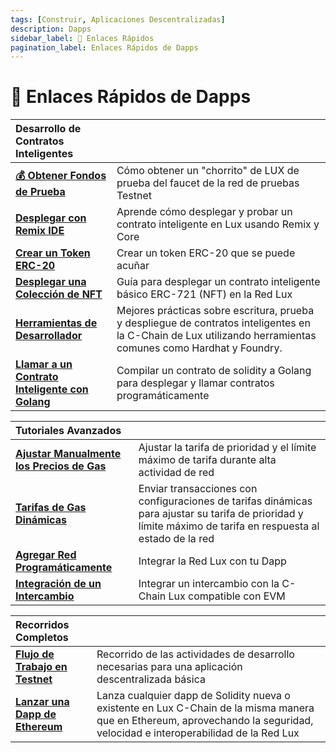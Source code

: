 ```yaml
---
tags: [Construir, Aplicaciones Descentralizadas]
description: Dapps
sidebar_label: 🔗 Enlaces Rápidos
pagination_label: Enlaces Rápidos de Dapps
---
```


# 🔗 Enlaces Rápidos de Dapps

| Desarrollo de Contratos Inteligentes                                                        |                                                                                                                                                                     |
| :------------------------------------------------------------------------------------------ | :------------------------------------------------------------------------------------------------------------------------------------------------------------------ |
| [**💰 Obtener Fondos de Prueba**](/build/dapp/smart-contracts/get-funds-faucet.md)          | Cómo obtener un "chorrito" de LUX de prueba del faucet de la red de pruebas Testnet                                                                                   |
| [**Desplegar con Remix IDE**](/build/dapp/smart-contracts/remix-deploy.md)                  | Aprende cómo desplegar y probar un contrato inteligente en Lux usando Remix y Core                                                                            |
| [**Crear un Token ERC-20**](/build/dapp/smart-contracts/erc-20.md)                          | Crear un token ERC-20 que se puede acuñar                                                                                                                           |
| [**Desplegar una Colección de NFT**](/build/dapp/smart-contracts/nfts/deploy-collection.md) | Guía para desplegar un contrato inteligente básico ERC-721 (NFT) en la Red Lux                                                                                |
| [**Herramientas de Desarrollador**](/build/dapp/smart-contracts/toolchains/hardhat.md)      | Mejores prácticas sobre escritura, prueba y despliegue de contratos inteligentes en la C-Chain de Lux utilizando herramientas comunes como Hardhat y Foundry. |
| [**Llamar a un Contrato Inteligente con Golang**](/build/dapp/smart-contracts/abigen.md)    | Compilar un contrato de solidity a Golang para desplegar y llamar contratos programáticamente                                                                       |

| Tutoriales Avanzados                                                                                                  |                                                                                                                                                              |
| :-------------------------------------------------------------------------------------------------------------------- | :----------------------------------------------------------------------------------------------------------------------------------------------------------- |
| [**Ajustar Manualmente los Precios de Gas**](build/dapp/advanced/adjusting-gas-price-during-high-network-activity.md) | Ajustar la tarifa de prioridad y el límite máximo de tarifa durante alta actividad de red                                                                    |
| [**Tarifas de Gas Dinámicas**](build/dapp/advanced/sending-transactions-with-dynamic-fees-using-javascript.md)        | Enviar transacciones con configuraciones de tarifas dinámicas para ajustar su tarifa de prioridad y límite máximo de tarifa en respuesta al estado de la red |
| [**Agregar Red Programáticamente**](build/dapp/advanced/add-programmatically.md)                            | Integrar la Red Lux con tu Dapp                                                                                                                        |
| [**Integración de un Intercambio**](build/dapp/advanced/integrate-exchange.md)                                        | Integrar un intercambio con la C-Chain Lux compatible con EVM                                                                                          |

| Recorridos Completos                                          |                                                                                                                                                                                          |
| :------------------------------------------------------------ | :--------------------------------------------------------------------------------------------------------------------------------------------------------------------------------------- |
| [**Flujo de Trabajo en Testnet**](/build/dapp/testnet-workflow.md)  | Recorrido de las actividades de desarrollo necesarias para una aplicación descentralizada básica                                                                                         |
| [**Lanzar una Dapp de Ethereum**](/build/dapp/launch-dapp.md) | Lanza cualquier dapp de Solidity nueva o existente en Lux C-Chain de la misma manera que en Ethereum, aprovechando la seguridad, velocidad e interoperabilidad de la Red Lux |

